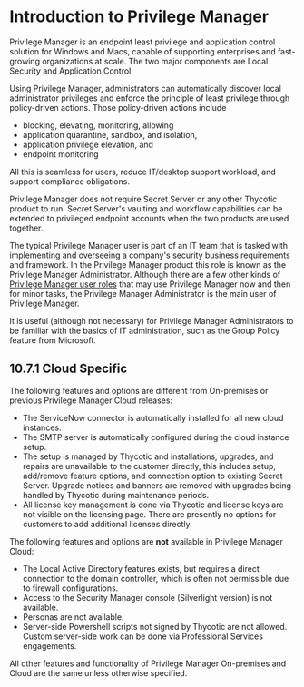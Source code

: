 [title]: # (Introduction to Privilege Manager)
[tags]: # (introduction,cloud specifics)
[priority]: # (1)
# Introduction to Privilege Manager

Privilege Manager is an endpoint least privilege and application control solution for Windows and Macs, capable of supporting enterprises and fast-growing organizations at scale. The two major components are Local Security and Application Control.

Using Privilege Manager, administrators can automatically discover local administrator privileges and enforce the principle of least privilege through policy-driven actions. Those policy-driven actions include

* blocking, elevating, monitoring, allowing
* application quarantine, sandbox, and isolation,
* application privilege elevation, and
* endpoint monitoring

All this is seamless for users, reduce IT/desktop support workload, and support compliance obligations.

Privilege Manager does not require Secret Server or any other Thycotic product to run. Secret Server's vaulting and workflow capabilities can be extended to privileged endpoint accounts when the two products are used together.

The typical Privilege Manager user is part of an IT team that is tasked with implementing and overseeing a company's security business requirements and framework. In the Privilege Manager product this role is known as the Privilege Manager Administrator. Although there are a few other kinds of [Privilege Manager user roles](../ui/config/roles/index.md) that may use Privilege Manager now and then for minor tasks, the Privilege Manager Administrator is the main user of Privilege Manager.

It is useful (although not necessary) for Privilege Manager Administrators to be familiar with the basics of IT administration, such as the Group Policy feature from Microsoft.

## 10.7.1 Cloud Specific

The following features and options are different from On-premises or previous Privilege Manager Cloud releases:

* The ServiceNow connector is automatically installed for all new cloud instances.
* The SMTP server is automatically configured during the cloud instance setup.
* The setup is managed by Thycotic and installations, upgrades, and repairs are unavailable to the customer directly, this includes setup, add/remove feature options, and connection option to existing Secret Server. Upgrade notices and banners are removed with upgrades being handled by Thycotic during maintenance periods.
* All license key management is done via Thycotic and license keys are not visible on the licensing page. There are presently no options for customers to add additional licenses directly.

The following features and options are __not__ available in Privilege Manager Cloud:

* The Local Active Directory features exists, but requires a direct connection to the domain controller, which is often not permissible due to firewall configurations.
* Access to the Security Manager console (Silverlight version) is not available.
* Personas are not available.
* Server-side Powershell scripts not signed by Thycotic are not allowed. Custom server-side work can be done via Professional Services engagements.

All other features and functionality of Privilege Manager On-premises and Cloud are the same unless otherwise specified.
